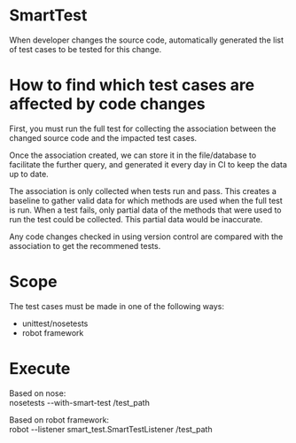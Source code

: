 # SmartTest
When developer changes the source code, automatically generated the list of test cases to be tested for this change.

# How to find which test cases are affected by code changes
First, you must run the full test for collecting the association between the changed source code and the impacted test cases.     
   
Once the association created, we can store it in the file/database to facilitate the further query, and generated it every day in CI to keep the data up to date.
   
The association is only collected when tests run and pass. This creates a baseline to gather valid data for which methods are used when the full test is run. When a test fails, only partial data of the methods that were used to run the test could be collected. This partial data would be inaccurate.    
   
Any code changes checked in using version control are compared with the association to get the recommened tests.

# Scope
The test cases must be made in one of the following ways:
- unittest/nosetests
- robot framework

# Execute
Based on nose:    
nosetests --with-smart-test /test_path

Based on robot framework:    
robot --listener smart_test.SmartTestListener /test_path

